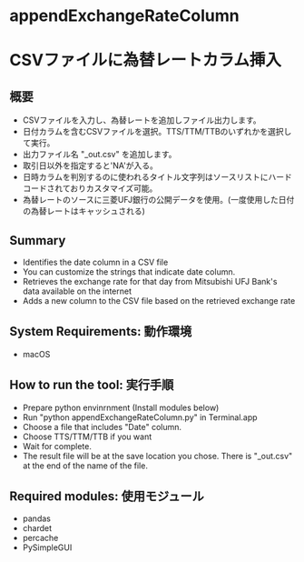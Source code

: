 # appendExchangeRateColumn

# CSVファイルに為替レートカラム挿入

## 概要
* CSVファイルを入力し、為替レートを追加しファイル出力します。
* 日付カラムを含むCSVファイルを選択。TTS/TTM/TTBのいずれかを選択して実行。
* 出力ファイル名 "_out.csv" を追加します。
* 取引日以外を指定すると'NA'が入る。
* 日時カラムを判別するのに使われるタイトル文字列はソースリストにハードコードされておりカスタマイズ可能。
* 為替レートのソースに三菱UFJ銀行の公開データを使用。(一度使用した日付の為替レートはキャッシュされる)

## Summary
* Identifies the date column in a CSV file
* You can customize the strings that indicate date column.
* Retrieves the exchange rate for that day from Mitsubishi UFJ Bank's data available on the internet
* Adds a new column to the CSV file based on the retrieved exchange rate

## System Requirements: 動作環境
* macOS

## How to run the tool: 実行手順
* Prepare python envinrnment (Install modules below)
* Run "python appendExchangeRateColumn.py" in Terminal.app
* Choose a file that includes "Date" column.
* Choose TTS/TTM/TTB if you want
* Wait for complete.
* The result file will be at the save location you chose. There is "_out.csv" at the end of the name of the file.

## Required modules: 使用モジュール
* pandas
* chardet
* percache
* PySimpleGUI
